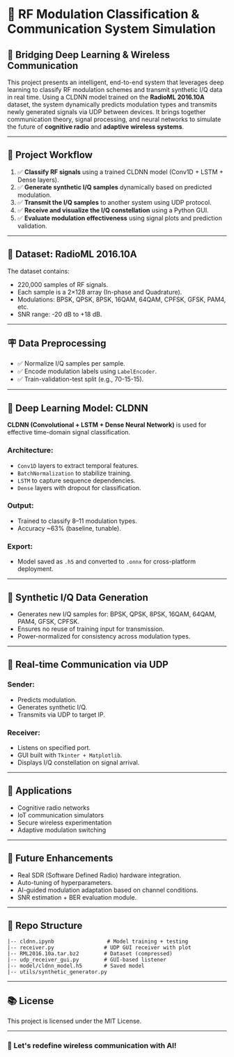 # 📡 RF Modulation Classification & Communication System Simulation

## 🚀 Bridging Deep Learning & Wireless Communication
This project presents an intelligent, end-to-end system that leverages deep learning to classify RF modulation schemes and transmit synthetic I/Q data in real time. Using a CLDNN model trained on the **RadioML 2016.10A** dataset, the system dynamically predicts modulation types and transmits newly generated signals via UDP between devices. It brings together communication theory, signal processing, and neural networks to simulate the future of **cognitive radio** and **adaptive wireless systems**.

---

## 📌 Project Workflow

1. ✅ **Classify RF signals** using a trained CLDNN model (Conv1D + LSTM + Dense layers).
2. ✅ **Generate synthetic I/Q samples** dynamically based on predicted modulation.
3. ✅ **Transmit the I/Q samples** to another system using UDP protocol.
4. ✅ **Receive and visualize the I/Q constellation** using a Python GUI.
5. ✅ **Evaluate modulation effectiveness** using signal plots and prediction validation.

---

## 📂 Dataset: RadioML 2016.10A

The dataset contains:
- 220,000 samples of RF signals.
- Each sample is a 2×128 array (In-phase and Quadrature).
- Modulations: BPSK, QPSK, 8PSK, 16QAM, 64QAM, CPFSK, GFSK, PAM4, etc.
- SNR range: -20 dB to +18 dB.

---

## 🪧 Data Preprocessing

- ✅ Normalize I/Q samples per sample.
- ✅ Encode modulation labels using `LabelEncoder`.
- ✅ Train-validation-test split (e.g., 70-15-15).

---

## 🧐 Deep Learning Model: CLDNN
**CLDNN (Convolutional + LSTM + Dense Neural Network)** is used for effective time-domain signal classification.

### Architecture:
- `Conv1D` layers to extract temporal features.
- `BatchNormalization` to stabilize training.
- `LSTM` to capture sequence dependencies.
- `Dense` layers with dropout for classification.

### Output:
- Trained to classify 8–11 modulation types.
- Accuracy ~63% (baseline, tunable).

### Export:
- Model saved as `.h5` and converted to `.onnx` for cross-platform deployment.

---

## 🌌 Synthetic I/Q Data Generation
- Generates new I/Q samples for: BPSK, QPSK, 8PSK, 16QAM, 64QAM, PAM4, GFSK, CPFSK.
- Ensures no reuse of training input for transmission.
- Power-normalized for consistency across modulation types.

---

## 🚬 Real-time Communication via UDP

### Sender:
- Predicts modulation.
- Generates synthetic I/Q.
- Transmits via UDP to target IP.

### Receiver:
- Listens on specified port.
- GUI built with `Tkinter + Matplotlib`.
- Displays I/Q constellation on signal arrival.

---

## 🎡 Applications
- Cognitive radio networks
- IoT communication simulators
- Secure wireless experimentation
- Adaptive modulation switching

---

## 🚀 Future Enhancements
- Real SDR (Software Defined Radio) hardware integration.
- Auto-tuning of hyperparameters.
- AI-guided modulation adaptation based on channel conditions.
- SNR estimation + BER evaluation module.

---

## 📅 Repo Structure
```
|-- cldnn.ipynb                 # Model training + testing
|-- receiver.py                # UDP GUI receiver with plot
|-- RML2016.10a.tar.bz2        # Dataset (compressed)
|-- udp_receiver_gui.py        # GUI-based listener
|-- model/cldnn_model.h5       # Saved model
|-- utils/synthetic_generator.py
```

---

## 📚 License
This project is licensed under the MIT License.

---

### 📢 Let's redefine wireless communication with AI!

